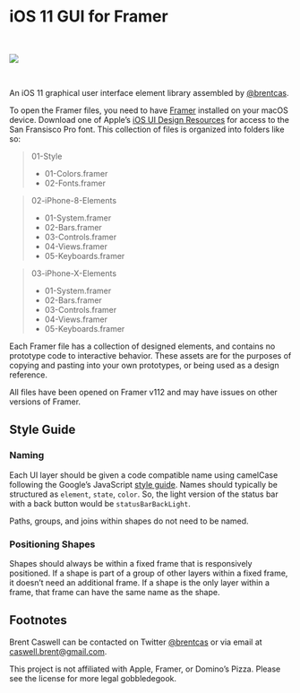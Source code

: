 # iOS 11 GUI for Framer

<br>

![][image-1]

<br>

An iOS 11 graphical user interface element library assembled by [@brentcas][1].

To open the Framer files, you need to have [Framer][2] installed on your macOS device. Download one of Apple’s [iOS UI Design Resources][3] for access to the San Fransisco Pro font. This collection of files is organized into folders like so:

> 01-Style
> - 01-Colors.framer
> - 02-Fonts.framer

> 02-iPhone-8-Elements
> - 01-System.framer
> - 02-Bars.framer
> - 03-Controls.framer
> - 04-Views.framer
> - 05-Keyboards.framer

> 03-iPhone-X-Elements
> - 01-System.framer
> - 02-Bars.framer
> - 03-Controls.framer
> - 04-Views.framer
> - 05-Keyboards.framer

Each Framer file has a collection of designed elements, and contains no prototype code to interactive behavior. These assets are for the purposes of copying and pasting into your own prototypes, or being used as a design reference.

All files have been opened on Framer v112 and may have issues on other versions of Framer.

## Style Guide

### Naming

Each UI layer should be given a code compatible name using camelCase following the Google’s JavaScript [style guide][4].  Names should typically be structured as `element`, `state`, `color`. So, the light version of the status bar with a back button would be `statusBarBackLight`.

Paths, groups, and joins within shapes do not need to be named.

### Positioning Shapes

Shapes should always be within a fixed frame that is responsively positioned. If a shape is part of a group of other layers within a fixed frame, it doesn’t need an additional frame. If a shape is the only layer within a frame, that frame can have the same name as the shape.

## Footnotes

Brent Caswell can be contacted on Twitter [@brentcas][5] or via email at [caswell.brent@gmail.com][6].

This project is not affiliated with Apple, Framer, or Domino’s Pizza. Please see the license for more legal gobbledegook.

[1]:	https://github.com/brentcas
[2]:	https://framer.com/
[3]:	https://developer.apple.com/design/resources/
[4]:	https://google.github.io/styleguide/jsguide.html#naming-camel-case-defined
[5]:	https://twitter.com/brentcas "@brentcas"
[6]:	mailto:caswell.brent@gmail.com "caswell.brent@gmail.com"

[image-1]:	https://raw.githubusercontent.com/brentcas/iOS-11-Framer/master/README-Images/shots@2x.png
